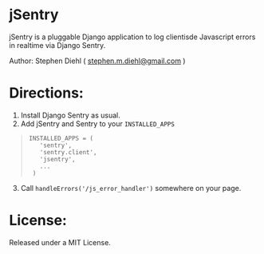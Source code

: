 jSentry
=======

jSentry is a pluggable Django application to log clientisde 
Javascript errors in realtime via Django Sentry.

Author: Stephen Diehl ( stephen.m.diehl@gmail.com )

Directions:
===========

1. Install Django Sentry as usual.
2. Add jSentry and Sentry to your `INSTALLED_APPS`

>     INSTALLED_APPS = (
>        'sentry',
>        'sentry.client',
>        'jsentry',
>        ...
>      )

3. Call `handleErrors('/js_error_handler')` somewhere on your page.

License:
========

Released under a MIT License.
